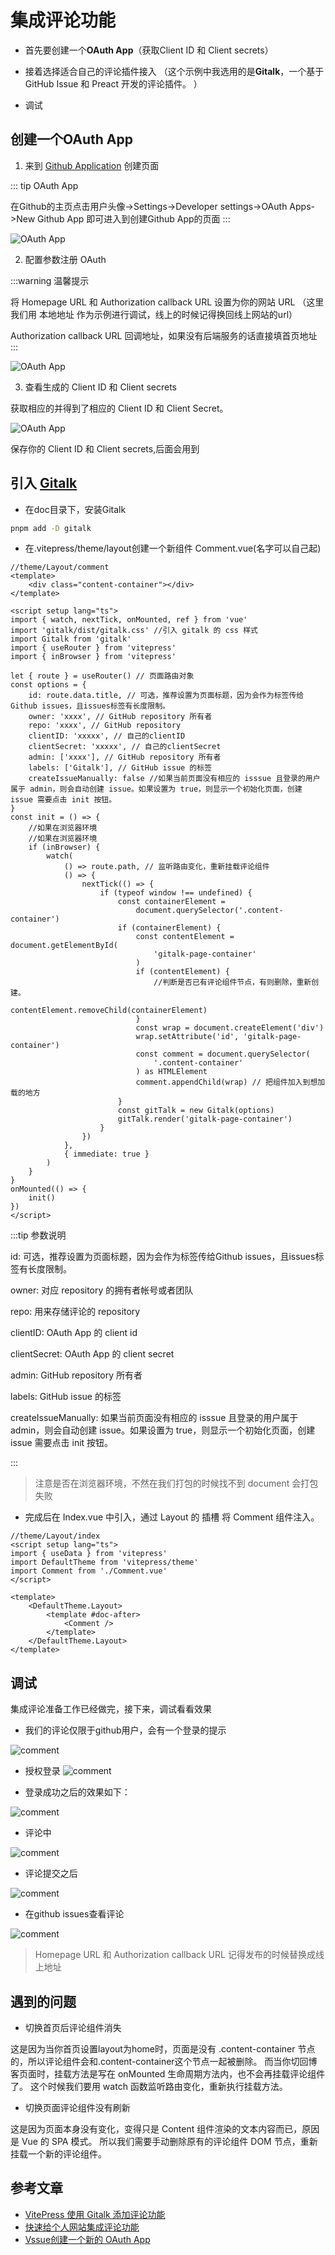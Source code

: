 # 集成评论功能

-   首先要创建一个**OAuth App**（获取Client ID 和 Client secrets）

-   接着选择适合自己的评论插件接入 （这个示例中我选用的是**Gitalk**，一个基于 GitHub Issue 和 Preact 开发的评论插件。 ）

-   调试

## 创建一个OAuth App

1. 来到 [Github Application](https://github.com/settings/applications/new) 创建页面

::: tip OAuth App

在Github的主页点击用户头像->Settings->Developer settings->OAuth Apps->New Github App 即可进入到创建Github App的页面
:::

![OAuth App](/note/blog/oauth_app1.png)

2. 配置参数注册 OAuth

:::warning 温馨提示

将 Homepage URL 和 Authorization callback URL 设置为你的网站 URL
（这里我们用 本地地址 作为示例进行调试，线上的时候记得换回线上网站的url）

Authorization callback URL 回调地址，如果没有后端服务的话直接填首页地址
:::

![OAuth App](/note/blog/oauth_app2.png)

3. 查看生成的 Client ID 和 Client secrets

获取相应的并得到了相应的 Client ID 和 Client Secret。

![OAuth App](/note/blog/oauth_app3.png)

保存你的 Client ID 和 Client secrets,后面会用到

## 引入 [Gitalk](https://github.com/gitalk/gitalk)

-   在doc目录下，安装Gitalk

```bash
pnpm add -D gitalk
```

-   在.vitepress/theme/layout创建一个新组件 Comment.vue(名字可以自己起)

```vue
//theme/Layout/comment
<template>
    <div class="content-container"></div>
</template>

<script setup lang="ts">
import { watch, nextTick, onMounted, ref } from 'vue'
import 'gitalk/dist/gitalk.css' //引入 gitalk 的 css 样式
import Gitalk from 'gitalk'
import { useRouter } from 'vitepress'
import { inBrowser } from 'vitepress'

let { route } = useRouter() // 页面路由对象
const options = {
    id: route.data.title, // 可选，推荐设置为页面标题，因为会作为标签传给Github issues，且issues标签有长度限制。
    owner: 'xxxx', // GitHub repository 所有者
    repo: 'xxxx', // GitHub repository
    clientID: 'xxxxx', // 自己的clientID
    clientSecret: 'xxxxx', // 自己的clientSecret
    admin: ['xxxx'], // GitHub repository 所有者
    labels: ['Gitalk'], // GitHub issue 的标签
    createIssueManually: false //如果当前页面没有相应的 isssue 且登录的用户属于 admin，则会自动创建 issue。如果设置为 true，则显示一个初始化页面，创建 issue 需要点击 init 按钮。
}
const init = () => {
    //如果在浏览器环境
    //如果在浏览器环境
    if (inBrowser) {
        watch(
            () => route.path, // 监听路由变化，重新挂载评论组件
            () => {
                nextTick(() => {
                    if (typeof window !== undefined) {
                        const containerElement =
                            document.querySelector('.content-container')
                        if (containerElement) {
                            const contentElement = document.getElementById(
                                'gitalk-page-container'
                            )
                            if (contentElement) {
                                //判断是否已有评论组件节点，有则删除，重新创建。
                                contentElement.removeChild(containerElement)
                            }
                            const wrap = document.createElement('div')
                            wrap.setAttribute('id', 'gitalk-page-container')
                            const comment = document.querySelector(
                                '.content-container'
                            ) as HTMLElement
                            comment.appendChild(wrap) // 把组件加入到想加载的地方
                        }
                        const gitTalk = new Gitalk(options)
                        gitTalk.render('gitalk-page-container')
                    }
                })
            },
            { immediate: true }
        )
    }
}
onMounted(() => {
    init()
})
</script>
```

:::tip 参数说明

id: 可选，推荐设置为页面标题，因为会作为标签传给Github issues，且issues标签有长度限制。

owner: 对应 repository 的拥有者帐号或者团队

repo: 用来存储评论的 repository

clientID: OAuth App 的 client id

clientSecret: OAuth App 的 client secret

admin: GitHub repository 所有者

labels: GitHub issue 的标签

createIssueManually: 如果当前页面没有相应的 isssue 且登录的用户属于 admin，则会自动创建 issue。如果设置为 true，则显示一个初始化页面，创建 issue 需要点击 init 按钮。

:::

> 注意是否在浏览器环境，不然在我们打包的时候找不到 document 会打包失败

-   完成后在 Index.vue 中引入，通过 Layout 的 插槽 将 Comment 组件注入。

```
//theme/Layout/index
<script setup lang="ts">
import { useData } from 'vitepress'
import DefaultTheme from 'vitepress/theme'
import Comment from './Comment.vue'
</script>

<template>
    <DefaultTheme.Layout>
        <template #doc-after>
            <Comment />
        </template>
    </DefaultTheme.Layout>
</template>
```

## 调试

集成评论准备工作已经做完，接下来，调试看看效果

-   我们的评论仅限于github用户，会有一个登录的提示

![comment](/note/blog/comment1.png)

-   授权登录
    ![comment](/note/blog/comment2.png)

-   登录成功之后的效果如下：

![comment](/note/blog/comment3.png)

-   评论中

![comment](/note/blog/comment4.png)

-   评论提交之后

![comment](/note/blog/comment5.png)

-   在github issues查看评论

![comment](/note/blog/comment6.png)

> Homepage URL 和 Authorization callback URL 记得发布的时候替换成线上地址

## 遇到的问题

-   切换首页后评论组件消失

这是因为当你首页设置layout为home时，页面是没有 .content-container 节点的，所以评论组件会和.content-container这个节点一起被删除。
而当你切回博客页面时，挂载方法是写在 onMounted 生命周期方法内，也不会再挂载评论组件了。
这个时候我们要用 watch 函数监听路由变化，重新执行挂载方法。

-   切换页面评论组件没有刷新

这是因为页面本身没有变化，变得只是 Content 组件渲染的文本内容而已，原因是 Vue 的 SPA 模式。
所以我们需要手动删除原有的评论组件 DOM 节点，重新挂载一个新的评论组件。

## 参考文章

-   [VitePress 使用 Gitalk 添加评论功能](https://www.helloworld.net/p/7045899228)
-   [快速给个人网站集成评论功能](https://juejin.cn/post/7250834083046621241)
-   [Vssue创建一个新的 OAuth App](https://vssue.js.org/zh/guide/github.html#%E5%88%9B%E5%BB%BA%E4%B8%80%E4%B8%AA%E6%96%B0%E7%9A%84-oauth-app)
